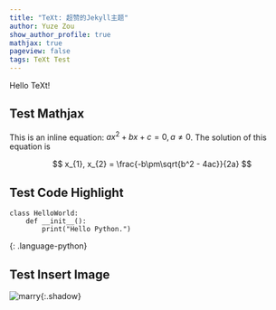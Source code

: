 ```yaml
---
title: "TeXt: 超赞的Jekyll主题"
author: Yuze Zou
show_author_profile: true
mathjax: true
pageview: false
tags: TeXt Test
---
```


Hello TeXt!<!--more-->

## Test Mathjax

This is an inline equation: $ax^2+bx+c=0, a\neq 0$. The solution of this equation is

$$
x_{1}, x_{2} = \frac{-b\pm\sqrt{b^2 - 4ac}}{2a}
$$

## Test Code Highlight

~~~
class HelloWorld:
    def __init__():
        print("Hello Python.")
~~~
{: .language-python}

## Test Insert Image

![marry](https://img.be-my-only.xyz/Hello-World-01.jfif){:.shadow}